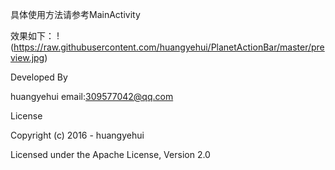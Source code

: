 具体使用方法请参考MainActivity

效果如下：
!(https://raw.githubusercontent.com/huangyehui/PlanetActionBar/master/preview.jpg)

Developed By

huangyehui email:309577042@qq.com

License

Copyright (c) 2016 - huangyehui

Licensed under the Apache License, Version 2.0